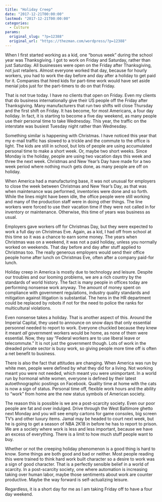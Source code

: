 ```yaml
---
title: "Holiday Creep"
date: "2017-12-21T00:00:00"
lastmod: "2017-12-21T00:00:00"
categories:
  - Culture
params:
  original_slug: "?p=12388"
  original_url: "https://thezman.com/wordpress/?p=12388"
---
```


When I first started working as a kid, one “bonus week” during the
school year was Thanksgiving. I got to work on Friday and Saturday,
rather than just Saturday. All businesses were open on the Friday after
Thanksgiving, not just retailers. Almost everyone worked that day,
because for hourly workers, you had to work the day before and day after
a holiday to get paid for it. Companies that hired kids for part-time
work would have set aside menial jobs just for the part-timers to do on
that Friday.

That is not true today. I have no clients that open on Friday. Even my
clients that do business internationally give their US people off the
Friday after Thanksgiving. Many manufacturers that run two shifts will
close Thursday and the first shift on Friday. It has become, for most
Americans, a four day holiday. In fact, it is starting to become a five
day weekend, as many people use their personal time to take Wednesday.
This year, the traffic on the interstate was busiest Tuesday night
rather than Wednesday.

Something similar is happening with Christmas. I have noticed this year
that my e-mail traffic has slowed to a trickle and the commute to the
office is light. The kids are still in school, but lots of people are
using accumulated personal time to make a short week. Or, maybe two
short weeks. Since Monday is the holiday, people are using two vacation
days this week and three the next week. Christmas and New Year’s Day
have made for a two week period where nothing much gets done, as many
people are off on holiday.

When America had a manufacturing base, it was not unusual for employers
to close the week between Christmas and New Year’s Day, as that was when
maintenance was performed, inventories were done and so forth. While the
lines might have been idle, the office people were still working and
many of the production staff were in doing other things. The line
workers were forced to use their vacation time if they were not called
in for inventory or maintenance. Otherwise, this time of years was
business as usual.

Employers gave workers off for Christmas Day, but they were expected to
work a full day on Christmas Eve. Again, as a kid, I had off from school
at this time so it was a chance to earn some money. The years when
Christmas was on a weekend, it was not a paid holiday, unless you
normally worked on weekends. That day before and day after stuff applied
to Christmas too. The really generous employers would send their office
people home after lunch on Christmas Eve, often after a company paid-for
lunch.

Holiday creep in America is mostly due to technology and leisure.
Despite our troubles and our looming problems, we are a rich country by
the standards of world history. The fact is many people in offices today
are performing nonsense work anyway. The amount of money spent on
compliance with government regulations, industry quality standards and
mitigation against litigation is substantial. The hens in the HR
department could be replaced by robots if not for the need to police the
ranks for multicultural violations.

Even nonsense takes a holiday. That is another aspect of this. Around
the Imperial Capital, they used to announce on snow days that only
essential personnel needed to report to work. Everyone chuckled because
they knew it meant *all* government workers would be home, as none of
them were essential. Now, they say “Federal workers are to use liberal
leave or telecommute.” It is not just the government though. Lots of
work in the dreaded private sector is busy work, so giving people more
time off is often a net benefit to business.

There is also the fact that attitudes are changing. When America was run
by white men, people were defined by what they did for a living. Not
working meant you were not needed, which meant you were unimportant. In
a world run by hormonal white women, everyone is defined by their latest
autoethnographic postings on Facebook. Quality time at home with the
cats is now a sign of status. Personal time off, flexible work hours and
the ability to “work” from home are the new status symbols of American
society.

The reason this is possible is we are a post-scarcity society. Even our
poor people are fat and over indulged. Drive through the West Baltimore
ghetto next Monday and you will see empty cartons for game consoles, big
screen TV’s and other luxury items. Jamal may be headed to court next
week, but he is going to get a season of NBA 2K18 in before he has to
report to prison. We are a society where work is less and less
important, because we have an excess of everything. There is a limit to
how much stuff people want to buy.

Whether or not the creeping holiday phenomenon is a good thing is hard
to know. Some things are both good and bad or neither. Most people
reading this were trained to think hard work built character so a desire
to work was a sign of good character. That is a perfectly sensible
belief in a world of scarcity. In a post-scarcity society, one where
automation is increasing taking over human labor, maybe those sentiments
about work are counter productive. Maybe the way forward is
self-actualizing leisure.

Regardless, it is a short day for me as I am taking Friday off to have a
four day weekend.
